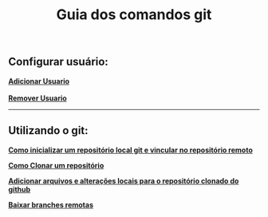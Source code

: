 <h1 align="center"> Guia dos comandos git </h1>

<br>

## Configurar usuário:
<b>
<a href="adicionar_usuario.md"> Adicionar Usuario </a> <br><br>
<a href="remover_usuario.md"> Remover Usuario </a> <br>
</b>
<hr>

## Utilizando o git:
<b>

<a href="como_inicializar_um_repositorio.md"> Como inicializar um repositório local git e vincular no repositório remoto </a><br>

<a href="">  Como Clonar um repositório </a><br>

<a href=""> Adicionar arquivos e alterações locais para o repositório clonado do github  </a><br>

<a href=""> Baixar branches remotas </a>

</b>
